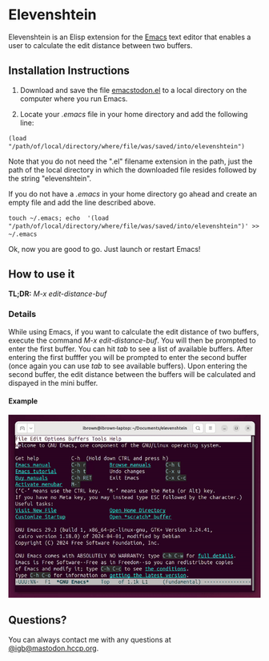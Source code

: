 # Elevenshtein

Elevenshtein is an Elisp extension for the [Emacs](https://www.gnu.org/software/emacs/) text editor that enables a user to calculate the edit distance between two buffers.

## Installation Instructions

1. Download and save the file [emacstodon.el](https://raw.githubusercontent.com/igb/elevenshtein/master/elevenshtein.el) to a local directory on the computer where you run Emacs.

2. Locate your *.emacs* file in your home directory and add the following line:
```Elisp
(load "/path/of/local/directory/where/file/was/saved/into/elevenshtein")
```
Note that you do not need the ".el" filename extension in the path, just the path of the local directory in which the downloaded file resides followed by the string "elevenshtein".

If you do not have a *.emacs* in your home directory go ahead and create an empty file and add the line described above.

```Shell
touch ~/.emacs; echo  '(load "/path/of/local/directory/where/file/was/saved/into/elevenshtein")' >> ~/.emacs
```
Ok, now you are good to go. Just launch or restart Emacs!

## How to use it

**TL;DR:** *M-x edit-distance-buf*

### Details ###
While using Emacs, if you want to calculate the edit distance of two buffers, execute the command *M-x edit-distance-buf*. You will then be prompted to enter the first buffer. You can hit *tab* to see a list of available buffers. After entering the first bufffer you will be prompted to enter the second buffer (once again you can use *tab* to see available buffers). Upon entering the second buffer, the edit distance between the buffers will be calculated and dispayed in the mini buffer.


#### Example ####
![example chat](https://raw.githubusercontent.com/igb/elevenshtein/refs/heads/main/example.gif)

## Questions? ##

You can always contact me with any questions at [@igb@mastodon.hccp.org](https://mastodon.hccp.org/@igb).
